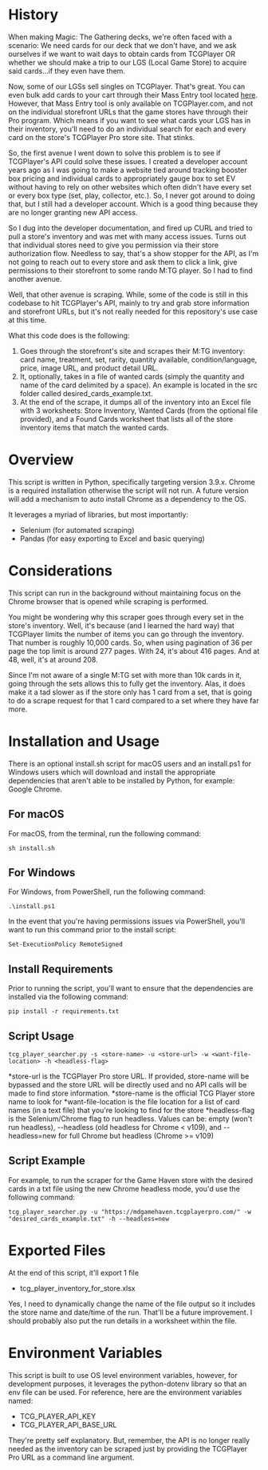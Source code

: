 # History
When making Magic: The Gathering decks, we're often faced with a scenario: We need cards for our deck that we don't have, and we ask ourselves if we want to wait days to obtain cards from TCGPlayer OR whether we should make a trip to our LGS (Local Game Store) to acquire said cards...if they even have them.

Now, some of our LGSs sell singles on TCGPlayer. That's great. You can even bulk add cards to your cart through their Mass Entry tool located [here](https://www.tcgplayer.com/massentry). However, that Mass Entry tool is only available on TCGPlayer.com, and not on the individual storefront URLs that the game stores have through their Pro program. Which means if you want to see what cards your LGS has in their inventory, you'll need to do an individual search for each and every card on the store's TCGPlayer Pro store site. That stinks.

So, the first avenue I went down to solve this problem is to see if TCGPlayer's API could solve these issues. I created a developer account years ago as I was going to make a website tied around tracking booster box pricing and individual cards to appropriately gauge box to set EV without having to rely on other websites which often didn't have every set or every box type (set, play, collector, etc.). So, I never got around to doing that, but I still had a developer account. Which is a good thing because they are no longer granting new API access. 

So I dug into the developer documentation, and fired up CURL and tried to pull a store's inventory and was met with many access issues. Turns out that individual stores need to give you permission via their store authorization flow. Needless to say, that's a show stopper for the API, as I'm not going to reach out to every store and ask them to click a link, give permissions to their storefront to some rando M:TG player. So I had to find another avenue. 

Well, that other avenue is scraping. While, some of the code is still in this codebase to hit TCGPlayer's API, mainly to try and grab store information and storefront URLs, but it's not really needed for this repository's use case at this time.

What this code does is the following:

1. Goes through the storefront's site and scrapes their M:TG inventory: card name, treatment, set, rarity, quantity available, condition/language, price, image URL, and product detail URL. 
2. It, optionally, takes in a file of wanted cards (simply the quantity and name of the card delimited by a space). An example is located in the src folder called desired_cards_example.txt.
3. At the end of the scrape, it dumps all of the inventory into an Excel file with 3 worksheets: Store Inventory, Wanted Cards (from the optional file provided), and a Found Cards worksheet that lists all of the store inventory items that match the wanted cards.

# Overview
This script is written in Python, specifically targeting version 3.9.x. Chrome is a required installation otherwise the script will not run. A future version will add a mechanism to auto install Chrome as a dependency to the OS.

It leverages a myriad of libraries, but most importantly:

- Selenium (for automated scraping)
- Pandas (for easy exporting to Excel and basic querying)

# Considerations
This script can run in the background without maintaining focus on the Chrome browser that is opened while scraping is performed.

You might be wondering why this scraper goes through every set in the store's inventory. Well, it's because (and I learned the hard way) that TCGPlayer limits the number of items you can go through the inventory. That number is roughly 10,000 cards. So, when using pagination of 36 per page the top limit is around 277 pages. With 24, it's about 416 pages. And at 48, well, it's at around 208.

Since I'm not aware of a single M:TG set with more than 10k cards in it, going through the sets allows this to fully get the inventory. Alas, it does make it a tad slower as if the store only has 1 card from a set, that is going to do a scrape request for that 1 card compared to a set where they have far more.


# Installation and Usage
There is an optional install.sh script for macOS users and an install.ps1 for Windows users which will download and install the appropriate dependencies that aren't able to be installed by Python, for example: Google Chrome. 

## For macOS
For macOS, from the terminal, run the following command:

    sh install.sh

## For Windows
For Windows, from PowerShell, run the following command:

    .\install.ps1

In the event that you're having permissions issues via PowerShell, you'll want to run this command prior to the install script:

    Set-ExecutionPolicy RemoteSigned

## Install Requirements
Prior to running the script, you'll want to ensure that the dependencies are installed via the following command:

    pip install -r requirements.txt

## Script Usage

    tcg_player_searcher.py -s <store-name> -u <store-url> -w <want-file-location> -h <headless-flag>

*store-url is the TCGPlayer Pro store URL. If provided, store-name will be bypassed and the store URL will be directly used and no API calls will be made to find store information.
*store-name is the official TCG Player store name to look for
*want-file-location is the file location for a list of card names (in a text file) that you're looking to find for the store
*headless-flag is the Selenium/Chrome flag to run headless. Values can be: empty (won't run headless), --headless (old headless for Chrome < v109), and --headless=new for full Chrome but headless (Chrome >= v109)

## Script Example

For example, to run the scraper for the Game Haven store with the desired cards in a txt file using the new Chrome headless mode, you'd use the following command:

    tcg_player_searcher.py -u "https://mdgamehaven.tcgplayerpro.com/" -w "desired_cards_example.txt" -h --headless=new


# Exported Files
At the end of this script, it'll export 1 file

- tcg_player_inventory_for_store.xlsx

Yes, I need to dynamically change the name of the file output so it includes the store name and date/time of the run. That'll be a future improvement. I should probably also put the run details in a worksheet within the file. 

# Environment Variables
This script is built to use OS level environment variables, however, for development purposes, it leverages the python-dotenv library so that an env file can be used. For reference, here are the environment variables named:

- TCG_PLAYER_API_KEY
- TCG_PLAYER_API_BASE_URL

They're pretty self explanatory. But, remember, the API is no longer really needed as the inventory can be scraped just by providing the TCGPlayer Pro URL as a command line argument.